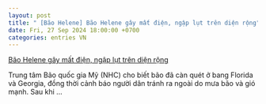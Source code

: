 ```yaml
---
layout: post
title: " [Bão Helene] Bão Helene gây mất điện, ngập lụt trên diện rộng"
date: Fri, 27 Sep 2024 18:00:00 +0700
categories: entries VN
---
```

[Bão Helene gây mất điện, ngập lụt trên diện rộng](https://baotintuc.vn/the-gioi/bao-helene-gay-mat-dien-ngap-lut-tren-dien-rong-20240927173519831.htm)

Trung tâm Bão quốc gia Mỹ (NHC) cho biết bão đã càn quét ở bang Florida và Georgia, đồng thời cảnh báo người dân tránh ra ngoài do mưa bão và gió mạnh. Sau khi ...

